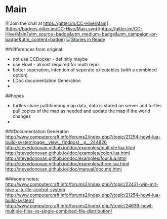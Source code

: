 # Main

[![Join the chat at https://gitter.im/CC-Hive/Main](https://badges.gitter.im/CC-Hive/Main.svg)](https://gitter.im/CC-Hive/Main?utm_source=badge&utm_medium=badge&utm_campaign=pr-badge&utm_content=badge)
[![Stories in Ready](https://badge.waffle.io/CC-Hive/Main.svg?label=ready&title=WaffleIO)](http://waffle.io/CC-Hive/Main) 

##differences from original:
* not use CCDocker - definitly maybe
* use Howl - almost required for multi repo
* better seperation, intention of seperate exicutables (with a combined option)
* LDoc documentation Generation
* 

##hopes
* turtles share pathfindong map data, data is stored on server and turtles pull copies of the map as needed and update the map if the world changes
* 

###Documentation Generaton
http://www.computercraft.info/forums2/index.php?/topic/21254-howl-lua-build-system/page__view__findpost__p__244826
http://stevedonovan.github.io/ldoc/examples/multiple.lua.html
http://stevedonovan.github.io/ldoc/examples/colon.lua.html
http://stevedonovan.github.io/ldoc/examples/four.lua.html
http://stevedonovan.github.io/ldoc/examples/three.lua.html
http://stevedonovan.github.io/ldoc/manual/doc.md.html

###some notes:
http://www.computercraft.info/forums2/index.php?/topic/22421-wip-mit-hive-a-turtle-control-system
http://www.computercraft.info/forums2/index.php?/topic/21254-howl-lua-build-system/
http://www.computercraft.info/forums2/index.php?/topic/24639-howl-multiple-files-vs-single-combined-file-distribution/
